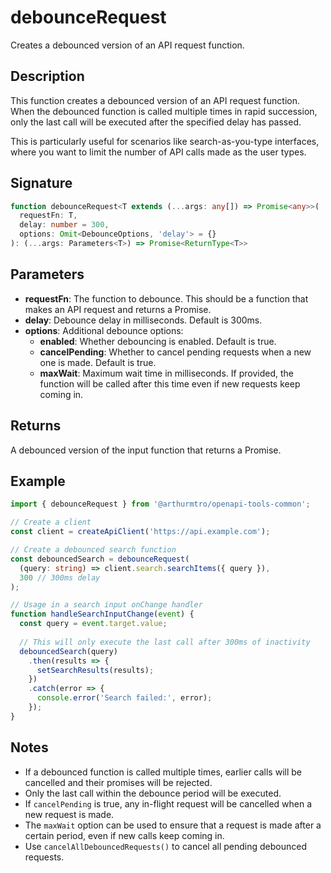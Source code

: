 # debounceRequest

Creates a debounced version of an API request function.

## Description

This function creates a debounced version of an API request function. When the debounced function is called multiple times in rapid succession, only the last call will be executed after the specified delay has passed.

This is particularly useful for scenarios like search-as-you-type interfaces, where you want to limit the number of API calls made as the user types.

## Signature

```typescript
function debounceRequest<T extends (...args: any[]) => Promise<any>>(
  requestFn: T,
  delay: number = 300,
  options: Omit<DebounceOptions, 'delay'> = {}
): (...args: Parameters<T>) => Promise<ReturnType<T>>
```

## Parameters

- **requestFn**: The function to debounce. This should be a function that makes an API request and returns a Promise.
- **delay**: Debounce delay in milliseconds. Default is 300ms.
- **options**: Additional debounce options:
  - **enabled**: Whether debouncing is enabled. Default is true.
  - **cancelPending**: Whether to cancel pending requests when a new one is made. Default is true.
  - **maxWait**: Maximum wait time in milliseconds. If provided, the function will be called after this time even if new requests keep coming in.

## Returns

A debounced version of the input function that returns a Promise.

## Example

```typescript
import { debounceRequest } from '@arthurmtro/openapi-tools-common';

// Create a client
const client = createApiClient('https://api.example.com');

// Create a debounced search function
const debouncedSearch = debounceRequest(
  (query: string) => client.search.searchItems({ query }),
  300 // 300ms delay
);

// Usage in a search input onChange handler
function handleSearchInputChange(event) {
  const query = event.target.value;
  
  // This will only execute the last call after 300ms of inactivity
  debouncedSearch(query)
    .then(results => {
      setSearchResults(results);
    })
    .catch(error => {
      console.error('Search failed:', error);
    });
}
```

## Notes

- If a debounced function is called multiple times, earlier calls will be cancelled and their promises will be rejected.
- Only the last call within the debounce period will be executed.
- If `cancelPending` is true, any in-flight request will be cancelled when a new request is made.
- The `maxWait` option can be used to ensure that a request is made after a certain period, even if new calls keep coming in.
- Use `cancelAllDebouncedRequests()` to cancel all pending debounced requests.